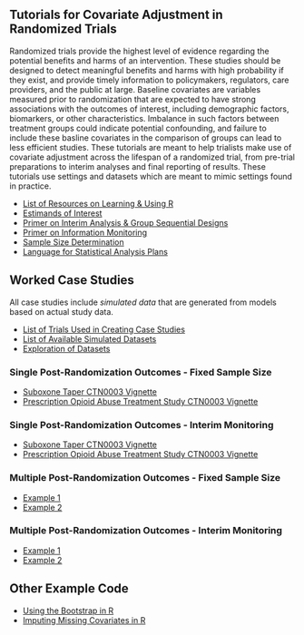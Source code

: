 ## Tutorials for Covariate Adjustment in Randomized Trials

Randomized trials provide the highest level of evidence regarding the potential benefits and harms of an intervention. These studies should be designed to detect meaningful benefits and harms with high probability if they exist, and provide timely information to policymakers, regulators, care providers, and the public at large. Baseline covariates are variables measured prior to randomization that are expected to have strong associations with the outcomes of interest, including demographic factors, biomarkers, or other characteristics. Imbalance in such factors between treatment groups could indicate potential confounding, and failure to include these basline covariates in the comparison of groups can lead to less efficient studies. These tutorials are meant to help trialists make use of covariate adjustment across the lifespan of a randomized trial, from pre-trial preparations to interim analyses and final reporting of results. These tutorials use settings and datasets which are meant to mimic settings found in practice.

  - [List of Resources on Learning & Using R](https://jbetz-jhu.github.io/CovariateAdjustmentTutorial/Resources_learning_using_R.html)
  - [Estimands of Interest](https://jbetz-jhu.github.io/CovariateAdjustmentTutorial/Estimands_of_Interest.html)
  - [Primer on Interim Analysis & Group Sequential Designs](https://github.com/jbetz-jhu/CovariateAdjustmentTutorial)
  - [Primer on Information Monitoring](https://github.com/jbetz-jhu/CovariateAdjustmentTutorial)
  - [Sample Size Determination](https://github.com/jbetz-jhu/CovariateAdjustmentTutorial)
  - [Language for Statistical Analysis Plans](https://github.com/jbetz-jhu/CovariateAdjustmentTutorial)
  
 
## Worked Case Studies

All case studies include *simulated data* that are generated from models based on actual study data. 

  - [List of Trials Used in Creating Case Studies](https://jbetz-jhu.github.io/CovariateAdjustmentTutorial/Description_of_Case_Studies.html)
  - [List of Available Simulated Datasets](https://github.com/jbetz-jhu/CovariateAdjustmentTutorial)
  - [Exploration of Datasets](https://github.com/jbetz-jhu/CovariateAdjustmentTutorial)

### Single Post-Randomization Outcomes - Fixed Sample Size

 - [Suboxone Taper CTN0003 Vignette](https://github.com/jbetz-jhu/CovariateAdjustmentTutorial)
 - [Prescription Opioid Abuse Treatment Study CTN0003 Vignette](https://github.com/jbetz-jhu/CovariateAdjustmentTutorial)


### Single Post-Randomization Outcomes - Interim Monitoring

 - [Suboxone Taper CTN0003 Vignette](https://github.com/jbetz-jhu/CovariateAdjustmentTutorial)
 - [Prescription Opioid Abuse Treatment Study CTN0003 Vignette](https://github.com/jbetz-jhu/CovariateAdjustmentTutorial)


### Multiple Post-Randomization Outcomes - Fixed Sample Size

 - [Example 1](https://github.com/jbetz-jhu/CovariateAdjustmentTutorial)
 - [Example 2](https://github.com/jbetz-jhu/CovariateAdjustmentTutorial)


### Multiple Post-Randomization Outcomes - Interim Monitoring

 - [Example 1](https://github.com/jbetz-jhu/CovariateAdjustmentTutorial)
 - [Example 2](https://github.com/jbetz-jhu/CovariateAdjustmentTutorial)

## Other Example Code

  - [Using the Bootstrap in R](https://github.com/jbetz-jhu/CovariateAdjustmentTutorial)
  - [Imputing Missing Covariates in R](https://github.com/jbetz-jhu/CovariateAdjustmentTutorial)
